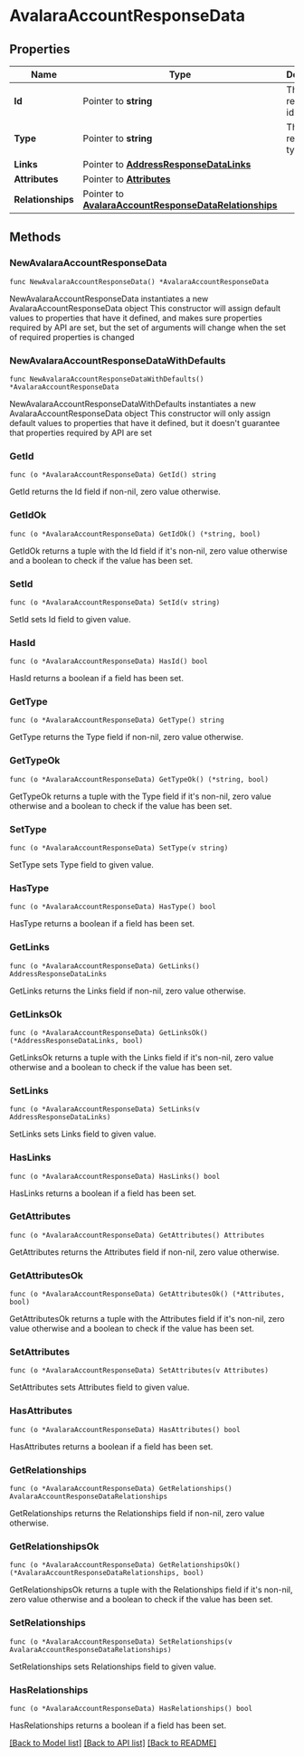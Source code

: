# AvalaraAccountResponseData

## Properties

Name | Type | Description | Notes
------------ | ------------- | ------------- | -------------
**Id** | Pointer to **string** | The resource&#39;s id | [optional] 
**Type** | Pointer to **string** | The resource&#39;s type | [optional] 
**Links** | Pointer to [**AddressResponseDataLinks**](AddressResponseDataLinks.md) |  | [optional] 
**Attributes** | Pointer to [**Attributes**](Attributes.md) |  | [optional] 
**Relationships** | Pointer to [**AvalaraAccountResponseDataRelationships**](AvalaraAccountResponseDataRelationships.md) |  | [optional] 

## Methods

### NewAvalaraAccountResponseData

`func NewAvalaraAccountResponseData() *AvalaraAccountResponseData`

NewAvalaraAccountResponseData instantiates a new AvalaraAccountResponseData object
This constructor will assign default values to properties that have it defined,
and makes sure properties required by API are set, but the set of arguments
will change when the set of required properties is changed

### NewAvalaraAccountResponseDataWithDefaults

`func NewAvalaraAccountResponseDataWithDefaults() *AvalaraAccountResponseData`

NewAvalaraAccountResponseDataWithDefaults instantiates a new AvalaraAccountResponseData object
This constructor will only assign default values to properties that have it defined,
but it doesn't guarantee that properties required by API are set

### GetId

`func (o *AvalaraAccountResponseData) GetId() string`

GetId returns the Id field if non-nil, zero value otherwise.

### GetIdOk

`func (o *AvalaraAccountResponseData) GetIdOk() (*string, bool)`

GetIdOk returns a tuple with the Id field if it's non-nil, zero value otherwise
and a boolean to check if the value has been set.

### SetId

`func (o *AvalaraAccountResponseData) SetId(v string)`

SetId sets Id field to given value.

### HasId

`func (o *AvalaraAccountResponseData) HasId() bool`

HasId returns a boolean if a field has been set.

### GetType

`func (o *AvalaraAccountResponseData) GetType() string`

GetType returns the Type field if non-nil, zero value otherwise.

### GetTypeOk

`func (o *AvalaraAccountResponseData) GetTypeOk() (*string, bool)`

GetTypeOk returns a tuple with the Type field if it's non-nil, zero value otherwise
and a boolean to check if the value has been set.

### SetType

`func (o *AvalaraAccountResponseData) SetType(v string)`

SetType sets Type field to given value.

### HasType

`func (o *AvalaraAccountResponseData) HasType() bool`

HasType returns a boolean if a field has been set.

### GetLinks

`func (o *AvalaraAccountResponseData) GetLinks() AddressResponseDataLinks`

GetLinks returns the Links field if non-nil, zero value otherwise.

### GetLinksOk

`func (o *AvalaraAccountResponseData) GetLinksOk() (*AddressResponseDataLinks, bool)`

GetLinksOk returns a tuple with the Links field if it's non-nil, zero value otherwise
and a boolean to check if the value has been set.

### SetLinks

`func (o *AvalaraAccountResponseData) SetLinks(v AddressResponseDataLinks)`

SetLinks sets Links field to given value.

### HasLinks

`func (o *AvalaraAccountResponseData) HasLinks() bool`

HasLinks returns a boolean if a field has been set.

### GetAttributes

`func (o *AvalaraAccountResponseData) GetAttributes() Attributes`

GetAttributes returns the Attributes field if non-nil, zero value otherwise.

### GetAttributesOk

`func (o *AvalaraAccountResponseData) GetAttributesOk() (*Attributes, bool)`

GetAttributesOk returns a tuple with the Attributes field if it's non-nil, zero value otherwise
and a boolean to check if the value has been set.

### SetAttributes

`func (o *AvalaraAccountResponseData) SetAttributes(v Attributes)`

SetAttributes sets Attributes field to given value.

### HasAttributes

`func (o *AvalaraAccountResponseData) HasAttributes() bool`

HasAttributes returns a boolean if a field has been set.

### GetRelationships

`func (o *AvalaraAccountResponseData) GetRelationships() AvalaraAccountResponseDataRelationships`

GetRelationships returns the Relationships field if non-nil, zero value otherwise.

### GetRelationshipsOk

`func (o *AvalaraAccountResponseData) GetRelationshipsOk() (*AvalaraAccountResponseDataRelationships, bool)`

GetRelationshipsOk returns a tuple with the Relationships field if it's non-nil, zero value otherwise
and a boolean to check if the value has been set.

### SetRelationships

`func (o *AvalaraAccountResponseData) SetRelationships(v AvalaraAccountResponseDataRelationships)`

SetRelationships sets Relationships field to given value.

### HasRelationships

`func (o *AvalaraAccountResponseData) HasRelationships() bool`

HasRelationships returns a boolean if a field has been set.


[[Back to Model list]](../README.md#documentation-for-models) [[Back to API list]](../README.md#documentation-for-api-endpoints) [[Back to README]](../README.md)


